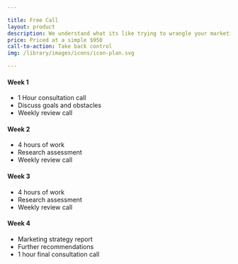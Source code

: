 ```yaml
---

title: Free Call
layout: product
description: We understand what its like trying to wrangle your marketing when youre just starting. Here's a plan that helps you start taking control of your marketing now.
price: Priced at a simple $950
call-to-action: Take back control
img: /library/images/icons/icon-plan.svg

---
```


#### Week 1
- 1 Hour consultation call
- Discuss goals and obstacles
- Weekly review call

#### Week 2
- 4 hours of work
- Research assessment
- Weekly review call
			
#### Week 3
- 4 hours of work
- Research assessment
- Weekly review call

#### Week 4
- Marketing strategy report
- Further recommendations
- 1 hour final consultation call